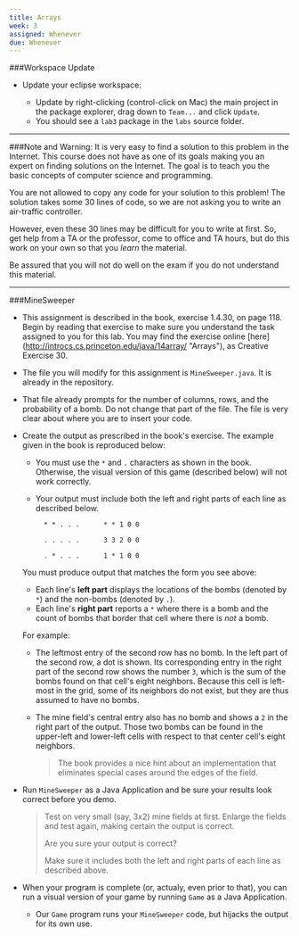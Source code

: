 ```yaml
---
title: Arrays
week: 3
assigned: Whenever
due: Whenever
---
```


###Workspace Update

* Update your eclipse workspace:

  * Update by right-clicking (control-click on Mac) the main project in the package explorer,
  drag down to `Team...` and click `Update`.
  * You should see a `lab3` package in the `labs` source folder.

<HR>

###Note and Warning:
It is very easy to find a solution to this problem in the Internet. This course does not have as one of its goals making you an expert on finding solutions on the Internet. The goal is to teach you the basic concepts of computer science and programming.

You are not allowed to copy any code for your solution to this problem! The solution takes some 30 lines of code, so we are not asking you to write an air-traffic controller.

However, even these 30 lines may be difficult for you to write at first. So, get help from a TA or the professor, come to office and TA hours, but do this work on your own so that you *learn* the material.

Be assured that you will not do well on the exam if you do not understand this material.

<HR>

###MineSweeper

* This assignment is described in the book, exercise 1.4.30, on page 118. Begin by reading that exercise to make sure you understand the task assigned to you for this lab.  You may find the exercise online [here] (http://introcs.cs.princeton.edu/java/14array/ "Arrays"), as Creative Exercise 30.
* The file you will modify for this assignment is `MineSweeper.java`. It is already in the repository.
* That file already prompts for the number of columns, rows, and the probability of a bomb.  Do not change that part of the file. The file is very clear about where you are to insert your code.

* Create the output as prescribed in the book's exercise.  The example given in the book is reproduced below:

  * You must use the `*` and `.` characters as shown in the book. Otherwise, the visual version of this game (described below) will not work correctly.
  * Your output must include both the left and right parts of each line as described below.

          * * . . .      * * 1 0 0

          . . . . .      3 3 2 0 0

          . * . . .      1 * 1 0 0

  You must produce output that matches the form you see above:

  * Each line's **left part** displays the locations of the bombs (denoted by `*`) and the non-bombs (denoted by `.`).
  * Each line's **right part** reports a `*` where there is a bomb and the count of bombs that border that cell where there is *not* a bomb.

  For example:

  * The leftmost entry of the second row has no bomb. In the left part of the second row, a dot is shown. Its corresponding entry in the right part of the second row shows the number `3`, which is the sum of the bombs found on that cell's eight neighbors. Because this cell is left-most in the grid, some of its neighbors do not exist, but they are thus assumed to have no bombs.
  * The mine field's central entry also has no bomb and shows a `2` in the right part of the output. Those two bombs can be found in the upper-left and lower-left cells with respect to that center cell's eight neighbors.

    > The book provides a nice hint about an implementation that eliminates special cases around the edges of the field.

* Run `MineSweeper` as a Java Application and be sure your results look correct before you demo.

  > Test on very small (say, 3x2) mine fields at first. Enlarge the fields and test again, making certain the output is correct.
  >
  > Are you sure your output is correct?
  >
  > Make sure it includes both the left and right parts of each line as described above.

* When your program is complete (or, actualy, even prior to that), you can run a visual version of your game by running `Game` as a Java Application.

  * Our `Game` program runs your `MineSweeper` code, but hijacks the output for its own use.
